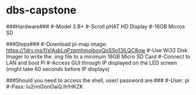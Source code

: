 # dbs-capstone #

###Hardware###
#-Model 3 B+
#-Scroll pHAT HD Display
#-16GB Micros SD

###Steps###
#-Download pi-map image: https://1drv.ms/f/s!AsbLqPzqmhmoibovQoSSo13lLQC8ow
#-Use Wi32 Disk Imager to write the .img file to a minimum 16GB Micro SD Card
#-Connect to LAN and boot Pi
#-Access GUI through IP displayed on the LED screen (might take 60 seconds before IP displays)

###Should you need to access the shell, user/ password are:###
#-User: pi
#-Pass: lu2rmGonOaiQ.Ih!HKZK
